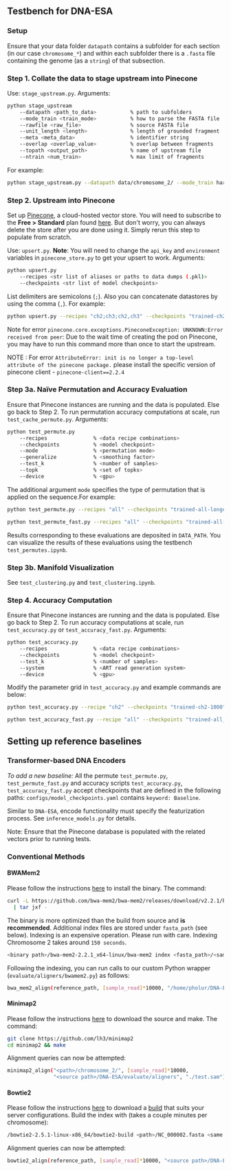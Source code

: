 ## Testbench for DNA-ESA


### Setup
Ensure that your data folder `datapath` contains a subfolder for each section (in our case `chromosome_*`) and within each subfolder there is a `.fasta` file containing the genome (as a `string`) of that subsection.

### Step 1. Collate the data to stage upstream into Pinecone
Use: `stage_upstream.py`. Arguments:
```bash
python stage_upstream 
    --datapath <path_to_data>           % path to subfolders
    --mode_train <train_mode>           % how to parse the FASTA file
    --rawfile <raw_file>                % source FASTA file
    --unit_length <length>              % length of grounded fragment
    --meta <meta_data>                  % identifier string
    --overlap <overlap_value>           % overlap between fragments
    --topath <output_path>              % name of upstream file
    --ntrain <num_train>                % max limit of fragments

```

For example:
```bash
python stage_upstream.py --datapath data/chromosome_2/ --mode_train hard_serialized --rawfile NC_000002.fasta --unit_length 1000 --meta CH2 --overlap 200 --topath floodfill.pkl --ntrain 500000
```



### Step 2. Upstream into Pinecone
Set up [Pinecone](https://app.pinecone.io/organizations/-NUbbjSKn59kR22U_SS6/settings/projects), a cloud-hosted vector store. You will need to subscribe to the **Free > Standard** plan found [here](https://app.pinecone.io/organizations/-NUbbjSKn59kR22U_SS6/settings/billing/plans). But don't worry, you can always delete the store after you are done using it. Simply rerun this step to populate from scratch.

Use: `upsert.py`. **Note**: You will need to change the `api_key` and `environment` variables in `pinecone_store.py` to get your upsert to work. Arguments:
```bash
python upsert.py 
    --recipes <str list of aliases or paths to data dumps (.pkl)> 
    --checkpoints <str list of model checkpoints>
```
List delimiters are semicolons (`;`). Also you can concatenate datastores by using the comma (`,`).
For example:
```bash
python upsert.py --recipes "ch2;ch3;ch2,ch3" --checkpoints "trained-ch2-1000"
```
Note for error `pinecone.core.exceptions.PineconeException: UNKNOWN:Error received from peer`: Due to the wait time of creating the pod on Pinecone, you may have to run this command more than once to start the upstream.

NOTE : For error ```AttributeError: init is no longer a top-level attribute of the pinecone package.```
please install the specific version of pinecone client - ```pinecone-client==2.2.4```

### Step 3a. Naïve Permutation and Accuracy Evaluation

Ensure that Pinecone instances are running and the data is populated. Else go back to Step 2. To run permutation accuracy computations at scale, run `test_cache_permute.py`. Arguments:
```bash
python test_permute.py 
    --recipes               % <data recipe combinations>
    --checkpoints           % <model checkpoint>
    --mode                  % <permutation mode>
    --generalize            % <smoothing factor>
    --test_k                % <number of samples>
    --topk                  % <set of topks>
    --device                % <gpu>
```
The additional argument `mode` specifies the type of permutation that is applied on the sequence.For example:
```bash
python test_permute.py --recipes "all" --checkpoints "trained-all-longer" --mode "random_sub" --generalize 25 --test_k 1000 --topk 5;25;50 --device "cuda:1"

python test_permute_fast.py --recipes "all" --checkpoints "trained-all-longer" --generalize 25 --test_k 1000 --topk 5;25;50 --device "cuda:1"
```

Results corresponding to these evaluations are deposited in `DATA_PATH`. You can visualize the results of these evaluations using the testbench `test_permutes.ipynb`.

### Step 3b. Manifold Visualization
See `test_clustering.py` and `test_clustering.ipynb`.


### Step 4. Accuracy Computation
Ensure that Pinecone instances are running and the data is populated. Else go back to Step 2. To run accuracy computations at scale, run `test_accuracy.py` or `test_accuracy_fast.py`. Arguments:
```bash
python test_accuracy.py 
    --recipes               % <data recipe combinations>
    --checkpoints           % <model checkpoint>
    --test_k                % <number of samples>
    --system                % <ART read generation system>
    --device                % <gpu>
```

Modify the parameter grid in `test_accuracy.py` and example commands are below:
```bash
python test_accuracy.py --recipe "ch2" --checkpoints "trained-ch2-1000" --test 5000 --system "MSv3"

python test_accuracy_fast.py --recipe "all" --checkpoints "trained-all_longer" --test 10000 --system "MSv3" 
```

## Setting up reference baselines

### Transformer-based DNA Encoders
*To add a new baseline:* All the permute `test_permute.py`, `test_permute_fast.py` and accuracy scripts `test_accuracy.py`, `test_accuracy_fast.py` accept checkpoints that are defined in the following paths: `configs/model_checkpoints.yaml` contains `keyword: Baseline`. 

Similar to `DNA-ESA`, encode functionality must specify the featurization process. See `inference_models.py` for details.

Note: Ensure that the Pinecone database is populated with the related vectors prior to running tests.


### Conventional Methods
#### BWAMem2
Please follow the instructions [here](https://github.com/bwa-mem2/bwa-mem2) to install the binary. The command:
```bash
curl -L https://github.com/bwa-mem2/bwa-mem2/releases/download/v2.2.1/bwa-mem2-2.2.1_x64-linux.tar.bz2 \
  | tar jxf -
```

The binary is more optimized than the build from source and **is recommended**. Additional index files are stored under `fasta_path` (see below). Indexing is an expensive operation. Please run with care. Indexing Chromosome 2 takes around `150 seconds`.
```bash
<binary path>/bwa-mem2-2.2.1_x64-linux/bwa-mem2 index <fasta_path>/<sample>.fasta
```
Following the indexing, you can run calls to our custom Python wrapper (`evaluate/aligners/bwamem2.py`) as follows:
```bash
bwa_mem2_align(reference_path, [sample_read]*10000, "/home/pholur/DNA-ESA/evaluate/aligners", "./test.sam");
```

#### Minimap2
Please follow the instructions [here](https://github.com/lh3/minimap2) to download the source and make. The command:
```bash
git clone https://github.com/lh3/minimap2
cd minimap2 && make
```
Alignment queries can now be attempted:
```bash
minimap2_align("<path>/chromosome_2/", [sample_read]*10000, 
               "<source path>/DNA-ESA/evaluate/aligners", "./test.sam");
```

#### Bowtie2
Please follow the instructions [here](https://github.com/BenLangmead/bowtie2) to download a [build](https://github.com/BenLangmead/bowtie2/releases) that suits your server configurations. Build the index with (takes a couple minutes per chromosome):
```bash
/bowtie2-2.5.1-linux-x86_64/bowtie2-build <path>/NC_000002.fasta <same or different index path>/NC_000002
```
Alignment queries can now be attempted:
```bash
bowtie2_align(reference_path, [sample_read]*10000, "<source path>/DNA-ESA/evaluate/aligners/bowtie2-2.5.1-linux-x86_64", "./test.sam");
```